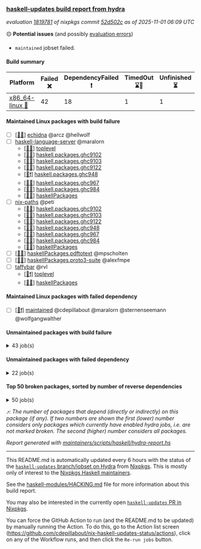 ### [haskell-updates build report from hydra](https://hydra.nixos.org/jobset/nixpkgs/haskell-updates)
*evaluation [1819781](https://hydra.nixos.org/eval/1819781) of nixpkgs commit [52d502c](https://github.com/NixOS/nixpkgs/commits/52d502c55197c8adce03a73bc01a617f7543c286) as of 2025-11-01 06:09 UTC*

🟡 **Potential issues** (and possibly [evaluation errors](https://hydra.nixos.org/jobset/nixpkgs/haskell-updates))
  * `maintained` jobset failed.

#### Build summary

 | Platform | Failed ❌ | DependencyFailed ❗ | TimedOut ⌛🚫 | Unfinished ⏳ | Success ✅ | 
 | --- | --- | --- | --- | --- | --- | 
 | [x86_64-linux 🐧](https://hydra.nixos.org/eval/1819781?filter=.x86_64-linux) | 42 | 18 | 1 | 1 | 7202 | 
#### Maintained Linux packages with build failure
- [ ] [[🐧❌]](https://hydra.nixos.org/build/311459939) [echidna](https://hydra.nixos.org/eval/1819781?filter=echidna) @arcz @hellwolf
- [ ] [haskell-language-server](https://hydra.nixos.org/eval/1819781?filter=haskell-language-server) @maralorn
  - [[🐧✅]](https://hydra.nixos.org/build/311459948) [toplevel](https://hydra.nixos.org/eval/1819781?filter=haskell-language-server)
  - [[🐧✅]](https://hydra.nixos.org/build/311459946) [haskell.packages.ghc9102](https://hydra.nixos.org/eval/1819781?filter=haskell.packages.ghc9102.haskell-language-server)
  - [[🐧✅]](https://hydra.nixos.org/build/311459944) [haskell.packages.ghc9103](https://hydra.nixos.org/eval/1819781?filter=haskell.packages.ghc9103.haskell-language-server)
  - [[🐧✅]](https://hydra.nixos.org/build/311459949) [haskell.packages.ghc9122](https://hydra.nixos.org/eval/1819781?filter=haskell.packages.ghc9122.haskell-language-server)
  - [[🐧❗]](https://hydra.nixos.org/build/311459952) [haskell.packages.ghc948](https://hydra.nixos.org/eval/1819781?filter=haskell.packages.ghc948.haskell-language-server)
  - [[🐧❌]](https://hydra.nixos.org/build/311459956) [haskell.packages.ghc967](https://hydra.nixos.org/eval/1819781?filter=haskell.packages.ghc967.haskell-language-server)
  - [[🐧❌]](https://hydra.nixos.org/build/311459958) [haskell.packages.ghc984](https://hydra.nixos.org/eval/1819781?filter=haskell.packages.ghc984.haskell-language-server)
  - [[🐧✅]](https://hydra.nixos.org/build/311459984) [haskellPackages](https://hydra.nixos.org/eval/1819781?filter=haskellPackages.haskell-language-server)
- [ ] [nix-paths](https://hydra.nixos.org/eval/1819781?filter=nix-paths) @peti
  - [[🐧❌]](https://hydra.nixos.org/build/311049714) [haskell.packages.ghc9102](https://hydra.nixos.org/eval/1819781?filter=haskell.packages.ghc9102.nix-paths)
  - [[🐧❌]](https://hydra.nixos.org/build/311049733) [haskell.packages.ghc9103](https://hydra.nixos.org/eval/1819781?filter=haskell.packages.ghc9103.nix-paths)
  - [[🐧❌]](https://hydra.nixos.org/build/311049761) [haskell.packages.ghc9122](https://hydra.nixos.org/eval/1819781?filter=haskell.packages.ghc9122.nix-paths)
  - [[🐧❌]](https://hydra.nixos.org/build/311049776) [haskell.packages.ghc948](https://hydra.nixos.org/eval/1819781?filter=haskell.packages.ghc948.nix-paths)
  - [[🐧❌]](https://hydra.nixos.org/build/311049800) [haskell.packages.ghc967](https://hydra.nixos.org/eval/1819781?filter=haskell.packages.ghc967.nix-paths)
  - [[🐧❌]](https://hydra.nixos.org/build/311049825) [haskell.packages.ghc984](https://hydra.nixos.org/eval/1819781?filter=haskell.packages.ghc984.nix-paths)
  - [[🐧❌]](https://hydra.nixos.org/build/311054380) [haskellPackages](https://hydra.nixos.org/eval/1819781?filter=haskellPackages.nix-paths)
- [ ] [[🐧❌]](https://hydra.nixos.org/build/311300715) [haskellPackages.pdftotext](https://hydra.nixos.org/eval/1819781?filter=haskellPackages.pdftotext) @mpscholten
- [ ] [[🐧❌]](https://hydra.nixos.org/build/311300717) [haskellPackages.proto3-suite](https://hydra.nixos.org/eval/1819781?filter=haskellPackages.proto3-suite) @alexfmpe
- [ ] [taffybar](https://hydra.nixos.org/eval/1819781?filter=taffybar) @rvl
  - [[🐧❗]](https://hydra.nixos.org/build/311460036) [toplevel](https://hydra.nixos.org/eval/1819781?filter=taffybar)
  - [[🐧❌]](https://hydra.nixos.org/build/311460018) [haskellPackages](https://hydra.nixos.org/eval/1819781?filter=haskellPackages.taffybar)
#### Maintained Linux packages with failed dependency
- [ ] [[🐧❗]](https://hydra.nixos.org/build/311460042) [maintained](https://hydra.nixos.org/eval/1819781?filter=maintained) @cdepillabout @maralorn @sternenseemann @wolfgangwalther
#### Unmaintained packages with build failure
<details><summary>43 job(s) </summary>

- [ ] [[🐧❌]](https://hydra.nixos.org/build/311052831) [haskellPackages.gpu-vulkan-middle](https://hydra.nixos.org/eval/1819781?filter=haskellPackages.gpu-vulkan-middle)  ⤴️ 7 | 7
- [ ] [[🐧❌]](https://hydra.nixos.org/build/311053157) [haskellPackages.hs-opentelemetry-instrumentation-wai](https://hydra.nixos.org/eval/1819781?filter=haskellPackages.hs-opentelemetry-instrumentation-wai)  ⤴️ 2 | 3
- [ ] [[🐧❌]](https://hydra.nixos.org/build/311300709) [haskellPackages.duckdb-ffi](https://hydra.nixos.org/eval/1819781?filter=haskellPackages.duckdb-ffi)  ⤴️ 1 | 1
- [ ] [[🐧❌]](https://hydra.nixos.org/build/311053155) [haskellPackages.hs-opentelemetry-instrumentation-conduit](https://hydra.nixos.org/eval/1819781?filter=haskellPackages.hs-opentelemetry-instrumentation-conduit)  ⤴️ 1 | 1
- [ ] [[🐧❌]](https://hydra.nixos.org/build/311053185) [haskellPackages.hs-opentelemetry-utils-exceptions](https://hydra.nixos.org/eval/1819781?filter=haskellPackages.hs-opentelemetry-utils-exceptions)  ⤴️ 1 | 1
- [ ] [[🐧❌]](https://hydra.nixos.org/build/311056095) [haskellPackages.temporal-sdk-core](https://hydra.nixos.org/eval/1819781?filter=haskellPackages.temporal-sdk-core)  ⤴️ 1 | 1
- [ ] [[🐧❌]](https://hydra.nixos.org/build/311050783) [haskellPackages.attoparsec-isotropic](https://hydra.nixos.org/eval/1819781?filter=haskellPackages.attoparsec-isotropic)  ⤴️ 0 | 1
- [ ] [[🐧❌]](https://hydra.nixos.org/build/311459961) [haskellPackages.dom-parser](https://hydra.nixos.org/eval/1819781?filter=haskellPackages.dom-parser)  ⤴️ 0 | 1
- [ ] [[🐧❌]](https://hydra.nixos.org/build/311053162) [haskellPackages.hs-opentelemetry-instrumentation-persistent](https://hydra.nixos.org/eval/1819781?filter=haskellPackages.hs-opentelemetry-instrumentation-persistent)  ⤴️ 0 | 1
- [ ] [[🐧❌]](https://hydra.nixos.org/build/311050009) [haskellPackages.H](https://hydra.nixos.org/eval/1819781?filter=haskellPackages.H) 
- [ ] [[🐧❌]](https://hydra.nixos.org/build/311049998) [haskellPackages.Infinitree](https://hydra.nixos.org/eval/1819781?filter=haskellPackages.Infinitree) 
- [ ] [[🐧❌]](https://hydra.nixos.org/build/311050775) [haskellPackages.attic](https://hydra.nixos.org/eval/1819781?filter=haskellPackages.attic) 
- [ ] [[🐧❌]](https://hydra.nixos.org/build/311051176) [haskellPackages.cabal-matrix](https://hydra.nixos.org/eval/1819781?filter=haskellPackages.cabal-matrix) 
- [ ] [[🐧❌]](https://hydra.nixos.org/build/311051388) [haskellPackages.clickhouse-haskell](https://hydra.nixos.org/eval/1819781?filter=haskellPackages.clickhouse-haskell) 
- [ ] [[🐧❌]](https://hydra.nixos.org/build/311051270) [haskellPackages.cmark-gfm-lens](https://hydra.nixos.org/eval/1819781?filter=haskellPackages.cmark-gfm-lens) 
- [ ] [[🐧❌]](https://hydra.nixos.org/build/311051296) [haskellPackages.cmark-lens](https://hydra.nixos.org/eval/1819781?filter=haskellPackages.cmark-lens) 
- [ ] [[🐧❌]](https://hydra.nixos.org/build/311052040) [haskellPackages.eventlog-live-influxdb](https://hydra.nixos.org/eval/1819781?filter=haskellPackages.eventlog-live-influxdb) 
- [ ] [[🐧❌]](https://hydra.nixos.org/build/311052387) [haskellPackages.gh](https://hydra.nixos.org/eval/1819781?filter=haskellPackages.gh) 
- [ ] [[🐧❌]](https://hydra.nixos.org/build/311052382) [haskellPackages.ghc-compat](https://hydra.nixos.org/eval/1819781?filter=haskellPackages.ghc-compat) 
- [ ] [ghc-lib](https://hydra.nixos.org/eval/1819781?filter=ghc-lib) 
  - [[🐧✅]](https://hydra.nixos.org/build/311049695) [haskell.packages.ghc9102](https://hydra.nixos.org/eval/1819781?filter=haskell.packages.ghc9102.ghc-lib)
  - [[🐧✅]](https://hydra.nixos.org/build/311049718) [haskell.packages.ghc9103](https://hydra.nixos.org/eval/1819781?filter=haskell.packages.ghc9103.ghc-lib)
  - [[🐧✅]](https://hydra.nixos.org/build/311049743) [haskell.packages.ghc9122](https://hydra.nixos.org/eval/1819781?filter=haskell.packages.ghc9122.ghc-lib)
  - [[🐧✅]](https://hydra.nixos.org/build/311049759) [haskell.packages.ghc948](https://hydra.nixos.org/eval/1819781?filter=haskell.packages.ghc948.ghc-lib)
  - [[🐧❌]](https://hydra.nixos.org/build/311049784) [haskell.packages.ghc967](https://hydra.nixos.org/eval/1819781?filter=haskell.packages.ghc967.ghc-lib)
  - [[🐧❌]](https://hydra.nixos.org/build/311049812) [haskell.packages.ghc984](https://hydra.nixos.org/eval/1819781?filter=haskell.packages.ghc984.ghc-lib)
  - [[🐧✅]](https://hydra.nixos.org/build/311052385) [haskellPackages](https://hydra.nixos.org/eval/1819781?filter=haskellPackages.ghc-lib)
- [ ] [[🐧❌]](https://hydra.nixos.org/build/311052496) [haskellPackages.gi-notify](https://hydra.nixos.org/eval/1819781?filter=haskellPackages.gi-notify) 
- [ ] [[🐧❌]](https://hydra.nixos.org/build/311052802) [haskellPackages.hackage-publish](https://hydra.nixos.org/eval/1819781?filter=haskellPackages.hackage-publish) 
- [ ] [[🐧❌]](https://hydra.nixos.org/build/311053149) [haskellPackages.hs-opentelemetry-exporter-handle](https://hydra.nixos.org/eval/1819781?filter=haskellPackages.hs-opentelemetry-exporter-handle) 
- [ ] [[🐧❌]](https://hydra.nixos.org/build/311053165) [haskellPackages.hs-opentelemetry-exporter-in-memory](https://hydra.nixos.org/eval/1819781?filter=haskellPackages.hs-opentelemetry-exporter-in-memory) 
- [ ] [[🐧❌]](https://hydra.nixos.org/build/311053154) [haskellPackages.hs-opentelemetry-instrumentation-hspec](https://hydra.nixos.org/eval/1819781?filter=haskellPackages.hs-opentelemetry-instrumentation-hspec) 
- [ ] [[🐧❌]](https://hydra.nixos.org/build/311053156) [haskellPackages.hs-opentelemetry-instrumentation-postgresql-simple](https://hydra.nixos.org/eval/1819781?filter=haskellPackages.hs-opentelemetry-instrumentation-postgresql-simple) 
- [ ] [[🐧❌]](https://hydra.nixos.org/build/311053195) [haskellPackages.hs-opentelemetry-instrumentation-tasty](https://hydra.nixos.org/eval/1819781?filter=haskellPackages.hs-opentelemetry-instrumentation-tasty) 
- [ ] [[🐧❌]](https://hydra.nixos.org/build/311459982) [haskellPackages.indieweb-algorithms](https://hydra.nixos.org/eval/1819781?filter=haskellPackages.indieweb-algorithms) 
- [ ] [[🐧❌]](https://hydra.nixos.org/build/311053632) [haskellPackages.jsonschema](https://hydra.nixos.org/eval/1819781?filter=haskellPackages.jsonschema) 
- [ ] [[🐧❌]](https://hydra.nixos.org/build/311053837) [haskellPackages.linear-core-prototype](https://hydra.nixos.org/eval/1819781?filter=haskellPackages.linear-core-prototype) 
- [ ] [[🐧❌]](https://hydra.nixos.org/build/311053883) [haskellPackages.log](https://hydra.nixos.org/eval/1819781?filter=haskellPackages.log) 
- [ ] [[🐧❌]](https://hydra.nixos.org/build/311054602) [haskellPackages.pandoc-crossref](https://hydra.nixos.org/eval/1819781?filter=haskellPackages.pandoc-crossref) 
- [ ] [[🐧❌]](https://hydra.nixos.org/build/311055152) [haskellPackages.rebound](https://hydra.nixos.org/eval/1819781?filter=haskellPackages.rebound) 
- [ ] [[🐧❌]](https://hydra.nixos.org/build/311055399) [haskellPackages.scotty-haxl](https://hydra.nixos.org/eval/1819781?filter=haskellPackages.scotty-haxl) 
- [ ] [[🐧❌]](https://hydra.nixos.org/build/311055508) [haskellPackages.servant-haxl-client](https://hydra.nixos.org/eval/1819781?filter=haskellPackages.servant-haxl-client) 
- [ ] [[🐧❌]](https://hydra.nixos.org/build/311460024) [haskellPackages.typed-protocols-doc](https://hydra.nixos.org/eval/1819781?filter=haskellPackages.typed-protocols-doc) 
</details>

#### Unmaintained packages with failed dependency
<details><summary>22 job(s) </summary>

- [ ] [[🐧❗]](https://hydra.nixos.org/build/311052841) [haskellPackages.gpu-vulkan-middle-khr-surface](https://hydra.nixos.org/eval/1819781?filter=haskellPackages.gpu-vulkan-middle-khr-surface)  ⤴️ 5 | 5
- [ ] [[🐧❗]](https://hydra.nixos.org/build/311052838) [haskellPackages.gpu-vulkan](https://hydra.nixos.org/eval/1819781?filter=haskellPackages.gpu-vulkan)  ⤴️ 3 | 3
- [ ] [[🐧❗]](https://hydra.nixos.org/build/311052857) [haskellPackages.gpu-vulkan-khr-surface](https://hydra.nixos.org/eval/1819781?filter=haskellPackages.gpu-vulkan-khr-surface)  ⤴️ 2 | 2
- [ ] [miso](https://hydra.nixos.org/eval/1819781?filter=miso)  ⤴️ 1 | 3
  - [[🐧✅]](https://hydra.nixos.org/build/311054137) [haskellPackages](https://hydra.nixos.org/eval/1819781?filter=haskellPackages.miso)
  - [[🐧❗]](https://hydra.nixos.org/build/311300733) [pkgsCross.ghcjs.haskell.packages.ghc912](https://hydra.nixos.org/eval/1819781?filter=pkgsCross.ghcjs.haskell.packages.ghc912.miso)
- [ ] [[🐧❗]](https://hydra.nixos.org/build/311052852) [haskellPackages.gpu-vulkan-middle-khr-surface-glfw](https://hydra.nixos.org/eval/1819781?filter=haskellPackages.gpu-vulkan-middle-khr-surface-glfw)  ⤴️ 1 | 1
- [ ] [[🐧❗]](https://hydra.nixos.org/build/311052846) [haskellPackages.gpu-vulkan-middle-khr-swapchain](https://hydra.nixos.org/eval/1819781?filter=haskellPackages.gpu-vulkan-middle-khr-swapchain)  ⤴️ 1 | 1
- [ ] [[🐧❗]](https://hydra.nixos.org/build/311300710) [haskellPackages.duckdb-simple](https://hydra.nixos.org/eval/1819781?filter=haskellPackages.duckdb-simple) 
- [ ] [ghc-tags](https://hydra.nixos.org/eval/1819781?filter=ghc-tags) 
  - [[🐧✅]](https://hydra.nixos.org/build/311049745) [haskell.packages.ghc9102](https://hydra.nixos.org/eval/1819781?filter=haskell.packages.ghc9102.ghc-tags)
  - [[🐧✅]](https://hydra.nixos.org/build/311049723) [haskell.packages.ghc9103](https://hydra.nixos.org/eval/1819781?filter=haskell.packages.ghc9103.ghc-tags)
  - [[🐧✅]](https://hydra.nixos.org/build/311049769) [haskell.packages.ghc948](https://hydra.nixos.org/eval/1819781?filter=haskell.packages.ghc948.ghc-tags)
  - [[🐧❗]](https://hydra.nixos.org/build/311049815) [haskell.packages.ghc967](https://hydra.nixos.org/eval/1819781?filter=haskell.packages.ghc967.ghc-tags)
  - [[🐧✅]](https://hydra.nixos.org/build/311052400) [haskellPackages](https://hydra.nixos.org/eval/1819781?filter=haskellPackages.ghc-tags)
- [ ] [[🐧❗]](https://hydra.nixos.org/build/311052872) [haskellPackages.gpu-vulkan-khr-surface-glfw](https://hydra.nixos.org/eval/1819781?filter=haskellPackages.gpu-vulkan-khr-surface-glfw) 
- [ ] [[🐧❗]](https://hydra.nixos.org/build/311052860) [haskellPackages.gpu-vulkan-khr-swapchain](https://hydra.nixos.org/eval/1819781?filter=haskellPackages.gpu-vulkan-khr-swapchain) 
- [ ] [[🐧❗]](https://hydra.nixos.org/build/311053191) [haskellPackages.hotel-california](https://hydra.nixos.org/eval/1819781?filter=haskellPackages.hotel-california) 
- [ ] [[🐧❗]](https://hydra.nixos.org/build/311053194) [haskellPackages.hs-opentelemetry-instrumentation-cloudflare](https://hydra.nixos.org/eval/1819781?filter=haskellPackages.hs-opentelemetry-instrumentation-cloudflare) 
- [ ] [[🐧❗]](https://hydra.nixos.org/build/311053168) [haskellPackages.hs-opentelemetry-instrumentation-http-client](https://hydra.nixos.org/eval/1819781?filter=haskellPackages.hs-opentelemetry-instrumentation-http-client) 
- [ ] [[🐧❗]](https://hydra.nixos.org/build/311053169) [haskellPackages.hs-opentelemetry-instrumentation-yesod](https://hydra.nixos.org/eval/1819781?filter=haskellPackages.hs-opentelemetry-instrumentation-yesod) 
- [ ] [[🐧❗]](https://hydra.nixos.org/build/311056110) [haskellPackages.temporal-sdk](https://hydra.nixos.org/eval/1819781?filter=haskellPackages.temporal-sdk) 
</details>

#### Top 50 broken packages, sorted by number of reverse dependencies
<details><summary>50 job(s) </summary>

[haskell98](https://packdeps.haskellers.com/reverse/haskell98) ⤴️ 152  
[failure](https://packdeps.haskellers.com/reverse/failure) ⤴️ 72  
[enumerator](https://packdeps.haskellers.com/reverse/enumerator) ⤴️ 56  
[util](https://packdeps.haskellers.com/reverse/util) ⤴️ 49  
[derive](https://packdeps.haskellers.com/reverse/derive) ⤴️ 48  
[connection](https://packdeps.haskellers.com/reverse/connection) ⤴️ 47  
[fclabels](https://packdeps.haskellers.com/reverse/fclabels) ⤴️ 47  
[accelerate](https://packdeps.haskellers.com/reverse/accelerate) ⤴️ 42  
[syb-with-class](https://packdeps.haskellers.com/reverse/syb-with-class) ⤴️ 42  
[MonadCatchIO-transformers](https://packdeps.haskellers.com/reverse/MonadCatchIO-transformers) ⤴️ 41  
[TypeCompose](https://packdeps.haskellers.com/reverse/TypeCompose) ⤴️ 41  
[PrimitiveArray](https://packdeps.haskellers.com/reverse/PrimitiveArray) ⤴️ 35  
[crypto-random](https://packdeps.haskellers.com/reverse/crypto-random) ⤴️ 35  
[dual](https://packdeps.haskellers.com/reverse/dual) ⤴️ 32  
[hsp](https://packdeps.haskellers.com/reverse/hsp) ⤴️ 32  
[language-ecmascript](https://packdeps.haskellers.com/reverse/language-ecmascript) ⤴️ 31  
[hw-int](https://packdeps.haskellers.com/reverse/hw-int) ⤴️ 29  
[hw-string-parse](https://packdeps.haskellers.com/reverse/hw-string-parse) ⤴️ 29  
[iteratee](https://packdeps.haskellers.com/reverse/iteratee) ⤴️ 29  
[composite-base](https://packdeps.haskellers.com/reverse/composite-base) ⤴️ 28  
[hw-bits](https://packdeps.haskellers.com/reverse/hw-bits) ⤴️ 28  
[regexpr](https://packdeps.haskellers.com/reverse/regexpr) ⤴️ 27  
[text-format](https://packdeps.haskellers.com/reverse/text-format) ⤴️ 27  
[crypto-numbers](https://packdeps.haskellers.com/reverse/crypto-numbers) ⤴️ 25  
[either-unwrap](https://packdeps.haskellers.com/reverse/either-unwrap) ⤴️ 25  
[bits-extra](https://packdeps.haskellers.com/reverse/bits-extra) ⤴️ 23  
[Crypto](https://packdeps.haskellers.com/reverse/Crypto) ⤴️ 22  
[crypto-pubkey](https://packdeps.haskellers.com/reverse/crypto-pubkey) ⤴️ 22  
[haskelldb](https://packdeps.haskellers.com/reverse/haskelldb) ⤴️ 22  
[wxdirect](https://packdeps.haskellers.com/reverse/wxdirect) ⤴️ 22  
[BiobaseTypes](https://packdeps.haskellers.com/reverse/BiobaseTypes) ⤴️ 21  
[alg](https://packdeps.haskellers.com/reverse/alg) ⤴️ 21  
[hw-rankselect-base](https://packdeps.haskellers.com/reverse/hw-rankselect-base) ⤴️ 21  
[libxml-sax](https://packdeps.haskellers.com/reverse/libxml-sax) ⤴️ 21  
[wxc](https://packdeps.haskellers.com/reverse/wxc) ⤴️ 21  
[biocore](https://packdeps.haskellers.com/reverse/biocore) ⤴️ 20  
[hw-excess](https://packdeps.haskellers.com/reverse/hw-excess) ⤴️ 20  
[wxcore](https://packdeps.haskellers.com/reverse/wxcore) ⤴️ 20  
[attoparsec-enumerator](https://packdeps.haskellers.com/reverse/attoparsec-enumerator) ⤴️ 19  
[cprng-aes](https://packdeps.haskellers.com/reverse/cprng-aes) ⤴️ 19  
[fay](https://packdeps.haskellers.com/reverse/fay) ⤴️ 19  
[hsx2hs](https://packdeps.haskellers.com/reverse/hsx2hs) ⤴️ 19  
[hw-balancedparens](https://packdeps.haskellers.com/reverse/hw-balancedparens) ⤴️ 19  
[ixset](https://packdeps.haskellers.com/reverse/ixset) ⤴️ 19  
[mmsyn2](https://packdeps.haskellers.com/reverse/mmsyn2) ⤴️ 19  
[wx](https://packdeps.haskellers.com/reverse/wx) ⤴️ 19  
[BiobaseENA](https://packdeps.haskellers.com/reverse/BiobaseENA) ⤴️ 18  
[asn1-data](https://packdeps.haskellers.com/reverse/asn1-data) ⤴️ 18  
[bytestring-show](https://packdeps.haskellers.com/reverse/bytestring-show) ⤴️ 18  
[dbus-core](https://packdeps.haskellers.com/reverse/dbus-core) ⤴️ 18  
</details>


*⤴️: The number of packages that depend (directly or indirectly) on this package (if any). If two numbers are shown the first (lower) number considers only packages which currently have enabled hydra jobs, i.e. are not marked broken. The second (higher) number considers all packages.*

*Report generated with [maintainers/scripts/haskell/hydra-report.hs](https://github.com/NixOS/nixpkgs/blob/haskell-updates/maintainers/scripts/haskell/hydra-report.hs)*


----------------------------------------------------------------------

This README.md is automatically updated every 6 hours with the status of the
[`haskell-updates` branch/jobset on Hydra](https://hydra.nixos.org/jobset/nixpkgs/haskell-updates)
from [Nixpkgs](https://github.com/NixOS/nixpkgs).  This is mostly only of
interest to the [Nixpkgs Haskell maintainers](https://github.com/orgs/NixOS/teams/haskell).

See the
[haskell-modules/HACKING.md](https://github.com/NixOS/nixpkgs/blob/haskell-updates/pkgs/development/haskell-modules/HACKING.md)
file for more information about this build report.

You may also be interested in the currently open
[`haskell-updates` PR in Nixpkgs](https://github.com/nixos/nixpkgs/pulls?q=is%3Apr+is%3Aopen+head%3Ahaskell-updates).

You can force the GitHub Action to run (and the README.md to be updated) by
manually running the Action.  To do this, go to the Action list screen
(https://github.com/cdepillabout/nix-haskell-updates-status/actions),
click on any of the Workflow runs, and then click the `Re-run jobs` button.

